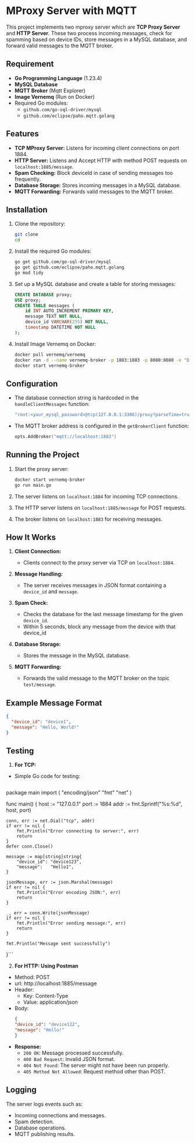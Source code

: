 # MProxy Server with MQTT 

This project implements two mproxy server which are **TCP Proxy Server** and **HTTP Server**. These two process incoming messages, check for spamming based on device IDs, store messages in a MySQL database, and forward valid messages to the MQTT broker.

## Requirement
- **Go Programming Language** (1.23.4)
- **MySQL Database**
- **MQTT Broker** (Mqtt Explorer)
- **Image Vernemq** (Run on Docker)
- Required Go modules:
  - `github.com/go-sql-driver/mysql`
  - `github.com/eclipse/paho.mqtt.golang`

## Features
- **TCP MProxy Server:** Listens for incoming client connections on port 1884.
- **HTTP Server:** Listens and Accept HTTP with method POST requests on `localhost:1885/message`.
- **Spam Checking:** Block deviceId in case of sending messages too frequently.
- **Database Storage:** Stores incoming messages in a MySQL database.
- **MQTT Forwarding:** Forwards valid messages to the MQTT broker.

## Installation
1. Clone the repository:
   ```bash
   git clone
   cd 
   ```

2. Install the required Go modules:
   ```bash
   go get github.com/go-sql-driver/mysql
   go get github.com/eclipse/paho.mqtt.golang
   go mod tidy
   ```

3. Set up a MySQL database and create a table for storing messages:
   ```sql
   CREATE DATABASE proxy;
   USE proxy;
   CREATE TABLE messages (
       id INT AUTO_INCREMENT PRIMARY KEY,
       message TEXT NOT NULL,
       device_id VARCHAR(255) NOT NULL,
       timestamp DATETIME NOT NULL
   );
   ```

4. Install Image Vernemq on Docker:
    ```bash
    docker pull vernemq/vernemq
    docker run -d --name vernemq-broker -p 1883:1883 -p 8080:8080 -e "DOCKER_VERNEMQ_ACCEPT_EULA=yes" -e "DOCKER_VERNEMQ_ALLOW_ANONYMOUS=on" vernemq/vernemq
    docker start vernemq-broker
    ```
## Configuration
- The database connection string is hardcoded in the `handleClientMessages` function:
  ```go
  "root:<your_mysql_password>@tcp(127.0.0.1:3306)/proxy?parseTime=true&loc=Local"
  ```
- The MQTT broker address is configured in the `getBrokerClient` function:
  ```go
  opts.AddBroker("mqtt://localhost:1883")
  ```

## Running the Project
1. Start the proxy server:
   ```bash
   docker start vernemq-broker
   go run main.go
   ```

2. The server listens on `localhost:1884` for incoming TCP connections.
3. The HTTP server listens on `localhost:1885/message` for POST requests.
4. The broker listens on `localhost:1883` for receiving messages.

## How It Works
1. **Client Connection:**
   - Clients connect to the proxy server via TCP on `localhost:1884`.

2. **Message Handling:**
   - The server receives messages in JSON format containing a `device_id` and `message`.

3. **Spam Check:**
   - Checks the database for the last message timestamp for the given `device_id`.
   - Within 5 seconds, block any message from the device with that device_id

4. **Database Storage:**
   - Stores the message in the MySQL database.

5. **MQTT Forwarding:**
   - Forwards the valid message to the MQTT broker on the topic `test/message`.

## Example Message Format
```json
{
  "device_id": "device1",
  "message": "Hello, World!"
}
```

## Testing
1. **For TCP:**
- Simple Go code for testing:
   ```
package main
import (
	"encoding/json"
	"fmt"
	"net"
)

func main() {
	host := "127.0.0.1"
	port := 1884
	addr := fmt.Sprintf("%s:%d", host, port)

	conn, err := net.Dial("tcp", addr)
	if err != nil {
		fmt.Println("Error connecting to server:", err)
		return
	}
	defer conn.Close()

	message := map[string]string{
		"device_id": "device123",
		"message":   "Hello1",
	}

	jsonMessage, err := json.Marshal(message)
	if err != nil {
		fmt.Println("Error encoding JSON:", err)
		return
	}

	_, err = conn.Write(jsonMessage)
	if err != nil {
		fmt.Println("Error sending message:", err)
		return
	}

	fmt.Println("Message sent successfully")
}```

2. **For HTTP: Using Postman**
- Method: POST
- url: http://localhost:1885/message
- Header: 
    - Key: Content-Type
    - Value: application/json
- Body:
    ```json
    {
  "device_id": "device122",
  "message": "Hello!"
    }
    ```
- **Response:**
  - `200 OK`: Message processed successfully.
  - `400 Bad Request`: Invalid JSON format.
  - `404 Not Found`: The server might not have been run properly.
  - `405 Method Not Allowed`: Request method other than POST.

## Logging
The server logs events such as:
- Incoming connections and messages.
- Spam detection.
- Database operations.
- MQTT publishing results.
